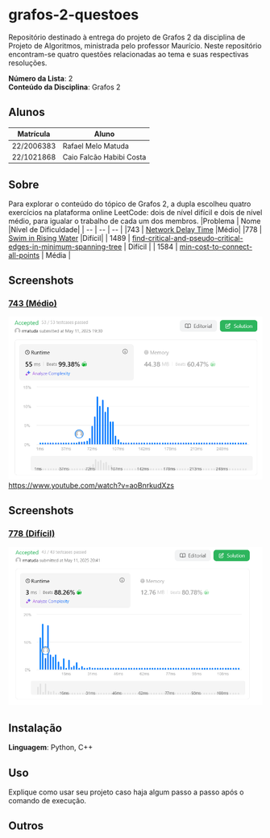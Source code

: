 # grafos-2-questoes
Repositório destinado à entrega do projeto de Grafos 2 da disciplina de Projeto de Algoritmos, ministrada pelo professor Maurício. Neste repositório encontram-se quatro questões relacionadas ao tema e suas respectivas resoluções.


**Número da Lista**: 2<br>
**Conteúdo da Disciplina**: Grafos 2 <br>


## Alunos
|Matrícula | Aluno |
| -- | -- |
| 22/2006383  | Rafael Melo Matuda |
| 22/1021868  | Caio Falcão Habibi Costa |


## Sobre
Para explorar o conteúdo do tópico de Grafos 2, a dupla escolheu quatro exercícios na plataforma online LeetCode: dois de nível difícil e dois de nível médio, para igualar o trabalho de cada um dos membros.
|Problema | Nome |Nível de Dificuldade|
| -- | -- | -- |
|743  | [Network Delay Time](https://leetcode.com/problems/network-delay-time/description/) |Médio|
|778  | [Swim in Rising Water](https://leetcode.com/problems/swim-in-rising-water/description/) |Difícil|
| 1489  | [find-critical-and-pseudo-critical-edges-in-minimum-spanning-tree](https://leetcode.com/problems/find-critical-and-pseudo-critical-edges-in-minimum-spanning-tree/description/)  | Difícil |
| 1584  | [min-cost-to-connect-all-points](https://leetcode.com/problems/min-cost-to-connect-all-points/description/)   | Média |


## Screenshots
### [743 (Médio)](https://leetcode.com/problems/network-delay-time/description/)

![PrintResolucao743](/assets/743img.png)<br>
https://www.youtube.com/watch?v=aoBnrkudXzs



## Screenshots
### [778 (Difícil)](https://leetcode.com/problems/swim-in-rising-water/description/)

![PrintResolucao778](/assets/778img.png)<br>


## Instalação
**Linguagem**: Python, C++<br>




## Uso
Explique como usar seu projeto caso haja algum passo a passo após o comando de execução.


## Outros
